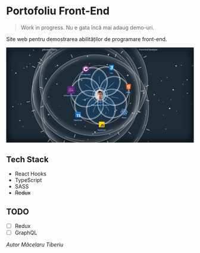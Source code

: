 # Portofoliu Front-End

> Work in progress. Nu e gata încă mai adaug demo-uri.

Site web pentru demostrarea abilităților de programare front-end.

![Sistem solar](./Screenshot.png 'Sistem solar')

## Tech Stack
- React Hooks
- TypeScript
- SASS
- ~~Redux~~

## TODO
- [ ] Redux
- [ ] GraphQL

*Autor Măcelaru Tiberiu*